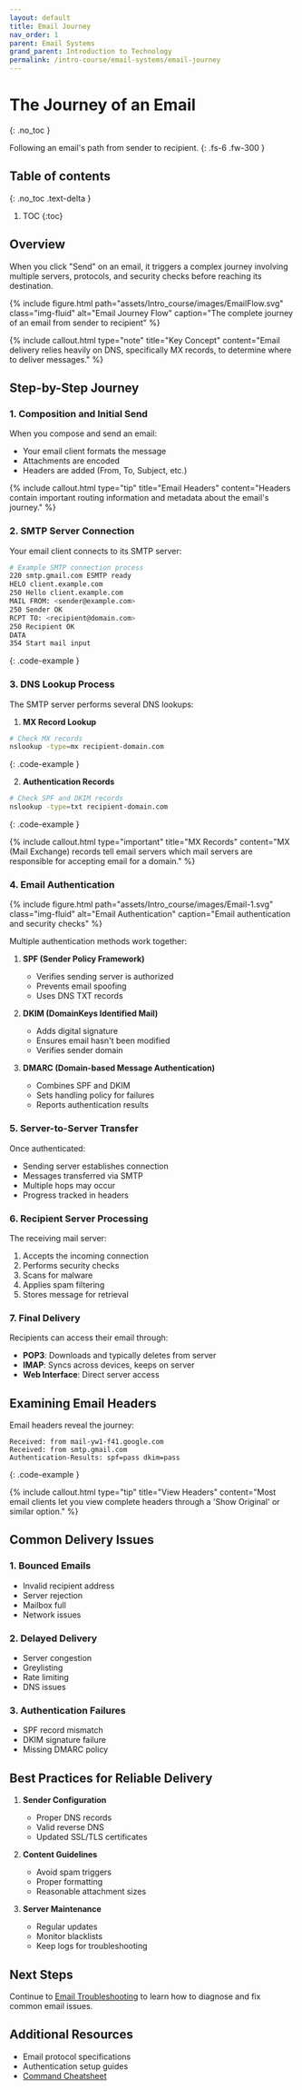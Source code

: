 ```yaml
---
layout: default
title: Email Journey
nav_order: 1
parent: Email Systems
grand_parent: Introduction to Technology
permalink: /intro-course/email-systems/email-journey
---
```


# The Journey of an Email
{: .no_toc }

Following an email's path from sender to recipient.
{: .fs-6 .fw-300 }

## Table of contents
{: .no_toc .text-delta }

1. TOC
{:toc}

## Overview

When you click "Send" on an email, it triggers a complex journey involving multiple servers, protocols, and security checks before reaching its destination.

{% include figure.html path="assets/Intro_course/images/EmailFlow.svg" class="img-fluid" alt="Email Journey Flow" caption="The complete journey of an email from sender to recipient" %}

{% include callout.html type="note" title="Key Concept" content="Email delivery relies heavily on DNS, specifically MX records, to determine where to deliver messages." %}

## Step-by-Step Journey

### 1. Composition and Initial Send

When you compose and send an email:
- Your email client formats the message
- Attachments are encoded
- Headers are added (From, To, Subject, etc.)

{% include callout.html type="tip" title="Email Headers" content="Headers contain important routing information and metadata about the email's journey." %}

### 2. SMTP Server Connection

Your email client connects to its SMTP server:
```bash
# Example SMTP connection process
220 smtp.gmail.com ESMTP ready
HELO client.example.com
250 Hello client.example.com
MAIL FROM: <sender@example.com>
250 Sender OK
RCPT TO: <recipient@domain.com>
250 Recipient OK
DATA
354 Start mail input
```
{: .code-example }

### 3. DNS Lookup Process

The SMTP server performs several DNS lookups:

1. **MX Record Lookup**
```bash
# Check MX records
nslookup -type=mx recipient-domain.com
```
{: .code-example }

2. **Authentication Records**
```bash
# Check SPF and DKIM records
nslookup -type=txt recipient-domain.com
```
{: .code-example }

{% include callout.html type="important" title="MX Records" content="MX (Mail Exchange) records tell email servers which mail servers are responsible for accepting email for a domain." %}

### 4. Email Authentication

{% include figure.html path="assets/Intro_course/images/Email-1.svg" class="img-fluid" alt="Email Authentication" caption="Email authentication and security checks" %}

Multiple authentication methods work together:

1. **SPF (Sender Policy Framework)**
   - Verifies sending server is authorized
   - Prevents email spoofing
   - Uses DNS TXT records

2. **DKIM (DomainKeys Identified Mail)**
   - Adds digital signature
   - Ensures email hasn't been modified
   - Verifies sender domain

3. **DMARC (Domain-based Message Authentication)**
   - Combines SPF and DKIM
   - Sets handling policy for failures
   - Reports authentication results

### 5. Server-to-Server Transfer

Once authenticated:
- Sending server establishes connection
- Messages transferred via SMTP
- Multiple hops may occur
- Progress tracked in headers

### 6. Recipient Server Processing

The receiving mail server:
1. Accepts the incoming connection
2. Performs security checks
3. Scans for malware
4. Applies spam filtering
5. Stores message for retrieval

### 7. Final Delivery

Recipients can access their email through:
- **POP3**: Downloads and typically deletes from server
- **IMAP**: Syncs across devices, keeps on server
- **Web Interface**: Direct server access

## Examining Email Headers

Email headers reveal the journey:

```text
Received: from mail-yw1-f41.google.com
Received: from smtp.gmail.com
Authentication-Results: spf=pass dkim=pass
```
{: .code-example }

{% include callout.html type="tip" title="View Headers" content="Most email clients let you view complete headers through a 'Show Original' or similar option." %}

## Common Delivery Issues

### 1. Bounced Emails
- Invalid recipient address
- Server rejection
- Mailbox full
- Network issues

### 2. Delayed Delivery
- Server congestion
- Greylisting
- Rate limiting
- DNS issues

### 3. Authentication Failures
- SPF record mismatch
- DKIM signature failure
- Missing DMARC policy

## Best Practices for Reliable Delivery

1. **Sender Configuration**
   - Proper DNS records
   - Valid reverse DNS
   - Updated SSL/TLS certificates

2. **Content Guidelines**
   - Avoid spam triggers
   - Proper formatting
   - Reasonable attachment sizes

3. **Server Maintenance**
   - Regular updates
   - Monitor blacklists
   - Keep logs for troubleshooting

## Next Steps

Continue to [Email Troubleshooting](troubleshooting) to learn how to diagnose and fix common email issues.

## Additional Resources

- Email protocol specifications
- Authentication setup guides
- [Command Cheatsheet](assets/Intro_course/slides/command-cheatsheet.html)
